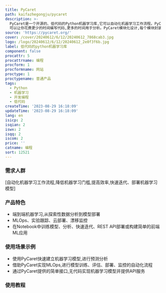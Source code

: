 ```yaml
---
title: PyCaret
path: kaifazhegongju/pycaret
description: >-
  PyCaret是一个开源的、低代码的Python机器学习库,它可以自动化机器学习工作流程。PyCaret
  可以让你花费更少的时间编写代码,更多的时间用于分析。PyCaret模块化设计,每个模块封装了特定的机器学习任务。PyCaret中一致的函数集可以在工作流中执行任务。PyCaret中有许多数据预处理功能可供选择,从缩放到特征工程。有大量有趣的教程可以帮助你学习PyCaret,你可以从我们的官方教程开始。PyCaret使机器学习变得简单有趣。
source: 'https://pycaret.org/'
cover: /cover/20240612/6/12/20240612_7868cab3.jpg
logo: /logo/20240612/6/12/20240612_2e0f3f6b.jpg
label: 低代码的python机器学习库
component: false
procattr: 5
procattrname: 编程
procform: 1
procformname: 网站
proctype: 1
proctypename: 普通产品
tags:
  - Python
  - 机器学习
  - 开发编程
  - 低代码
createTime: '2023-08-29 16:18:09'
updateTime: '2023-08-29 16:18:09'
lang: en
isicp: 2
isqian: 2
iswx: 2
isqq: 2
iscom: 2
price: ''
catname: 编程
sort: 12521
---
```




### 需求人群
[自动化机器学习工作流程,降低机器学习门槛,提高效率,快速迭代、部署机器学习模型]

### 产品特色
- 端到端机器学习,从探索性数据分析到模型部署
- MLOps、实验跟踪、云部署、漂移监控
- 在Notebook中训练模型、分析、快速迭代、REST API部署或构建简单的前端ML应用

### 使用场景示例
- 使用PyCaret快速建立机器学习模型,进行预测分析
- 借助PyCaret实现MLOps,进行模型训练、评估、部署、监控的自动化流程
- 通过PyCaret提供的简单接口,无代码实现机器学习模型并提供API服务

### 使用教程


  
